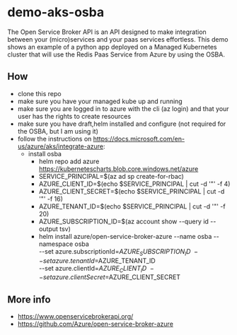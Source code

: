 # demo-aks-osba

The Open Service Broker API is an API designed to make integration between your (micro)services and your paas services effortless.
This demo shows an example of a python app deployed on a Managed Kubernetes cluster that will use the Redis Paas Service from Azure by using the OSBA.

## How

* clone this repo
* make sure you have your managed kube up and running
* make sure you are logged in to azure with the cli (az login) and that your user has the rights to create resources
* make sure you have draft,helm installed and configure (not required for the OSBA, but I am using it)
* follow the instructions on https://docs.microsoft.com/en-us/azure/aks/integrate-azure:
  * install osba
    * helm repo add azure https://kubernetescharts.blob.core.windows.net/azure
    * SERVICE_PRINCIPAL=$(az ad sp create-for-rbac)
    * AZURE_CLIENT_ID=$(echo $SERVICE_PRINCIPAL | cut -d '"' -f 4)
    * AZURE_CLIENT_SECRET=$(echo $SERVICE_PRINCIPAL | cut -d '"' -f 16)
    * AZURE_TENANT_ID=$(echo $SERVICE_PRINCIPAL | cut -d '"' -f 20)
    * AZURE_SUBSCRIPTION_ID=$(az account show --query id --output tsv) 
    * helm install azure/open-service-broker-azure --name osba --namespace osba \
    --set azure.subscriptionId=$AZURE_SUBSCRIPTION_ID \
    --set azure.tenantId=$AZURE_TENANT_ID \
    --set azure.clientId=$AZURE_CLIENT_ID \
    --set azure.clientSecret=$AZURE_CLIENT_SECRET


## More info
* https://www.openservicebrokerapi.org/
* https://github.com/Azure/open-service-broker-azure

